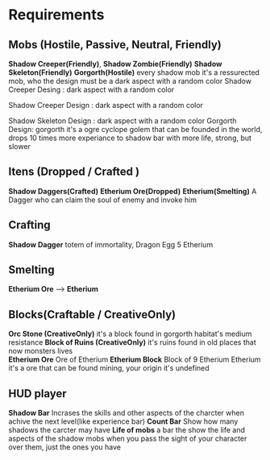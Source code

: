 # Requirements

## Mobs (Hostile, Passive, Neutral, Friendly)
**Shadow Creeper(Friendly)**, **Shadow Zombie(Friendly)** **Shadow Skeleton(Friendly)**
**Gorgorth(Hostile)**
 every shadow mob it's a ressurected mob, who the design must be a dark aspect with a random color 
 Shadow Creeper Desing : dark aspect with a random color
 
 Shadow Creeper Design : dark aspect with a random color
 
 Shadow Skeleton Design : dark aspect with a random color
 Gorgorth Design: gorgorth it's a ogre cyclope golem that can be founded in the world, drops 10 times more experiance to shadow bar with more life, strong, but slower 

## Itens (Dropped / Crafted )
 **Shadow Daggers(Crafted)** **Etherium Ore(Dropped)** **Etherium(Smelting)**
 A Dagger who can claim the soul of enemy and invoke him 


## Crafting
**Shadow Dagger**
totem of immortality,
Dragon Egg 
5 Etherium

## Smelting
**Etherium Ore** --> **Etherium**

## Blocks(Craftable / CreativeOnly)
**Orc Stone (CreativeOnly)** it's a block found in gorgorth habitat's medium resistance 
**Block of Ruins (CreativeOnly)** it's ruins found in old places that now monsters lives  
**Etherium Ore** Ore of Etherium
**Etherium Block** Block of 9 Etherium
 Etherium it's a ore that can be found mining, your origin it's undefined 


## HUD player
**Shadow Bar**
Incrases the skills and other aspects of the charcter when achive the next level(like experience bar)
**Count Bar**
Show how many shadows the carcter may have 
**Life of mobs** a bar the show the life and aspects of the shadow mobs when you pass the sight of your character over them, just the ones you have 



